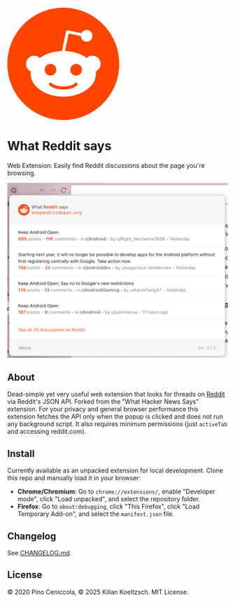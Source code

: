 ![What Reddit says](assets/icon-256.png)
# What Reddit says
Web Extension: Easily find Reddit discussions about the page you're browsing.

![Screenshot](assets/screenshot.png)

## About
Dead-simple yet very useful web extension that looks for threads on [Reddit](https://www.reddit.com) via Reddit's JSON API. Forked from the "What Hacker News Says" extension. For your privacy and general browser performance this extension fetches the API only when the popup is clicked and does not run any background script. It also requires minimum permissions (just `activeTab` and accessing reddit.com).

## Install
Currently available as an unpacked extension for local development. Clone this repo and manually load it in your browser:

- **Chrome/Chromium**: Go to `chrome://extensions/`, enable "Developer mode", click "Load unpacked", and select the repository folder.
- **Firefox**: Go to `about:debugging`, click "This Firefox", click "Load Temporary Add-on", and select the `manifest.json` file.

## Changelog
See [CHANGELOG.md](CHANGELOG.md).

## License
© 2020 Pino Ceniccola, © 2025 Kilian Koeltzsch. MIT License.

